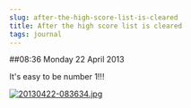 ```yaml
---
slug: after-the-high-score-list-is-cleared
title: After the high score list is cleared
tags: journal
---
```


##08:36 Monday 22 April 2013

It's easy to be number 1!!!

  
  
[![20130422-083634.jpg](/images/2013/04/20130422-083634.jpg)](/images/2013/04/20130422-083634.jpg)
